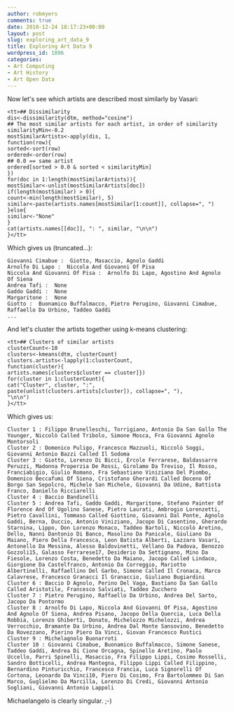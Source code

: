 ```yaml
---
author: robmyers
comments: true
date: 2010-12-24 18:17:23+00:00
layout: post
slug: exploring_art_data_9
title: Exploring Art Data 9
wordpress_id: 1896
categories:
- Art Computing
- Art History
- Art Open Data
---
```


Now let's see which artists are described most similarly by Vasari:  
  


    
    <tt>## Dissimilarity
    dis<-dissimilarity(dtm, method="cosine")
    ## The most similar artists for each artist, in order of similarity
    similarityMin<-0.2
    mostSimilarArtists<-apply(dis, 1,
    function(row){
    sorted<-sort(row)
    ordered<-order(row)
    ## 0.0 == same artist
    ordered[sorted > 0.0 & sorted < similarityMin]
    })
    for(doc in 1:length(mostSimilarArtists)){
    mostSimilar<-unlist(mostSimilarArtists[doc])
    if(length(mostSimilar) > 0){
    count<-min(length(mostSimilar), 5)
    similar<-paste(artists.names[mostSimilar[1:count]], collapse=", ")
    }else{
    similar<-"None"
    }
    cat(artists.names[[doc]], ": ", similar, "\n\n")
    }</tt>

Which gives us (truncated...):  
  


    
    Giovanni Cimabue :  Giotto, Masaccio, Agnolo Gaddi
    Arnolfo Di Lapo :  Niccola And Giovanni Of Pisa
    Niccola And Giovanni Of Pisa :  Arnolfo Di Lapo, Agostino And Agnolo Of Siena
    Andrea Tafi :  None
    Gaddo Gaddi :  None
    Margaritone :  None
    Giotto :  Buonamico Buffalmacco, Pietro Perugino, Giovanni Cimabue, Raffaello Da Urbino, Taddeo Gaddi
    ...

  
And let's cluster the artists together using k-means clustering:  
  


    
    <tt>## Clusters of similar artists
    clusterCount<-10
    clusters<-kmeans(dtm, clusterCount)
    clusters.artists<-lapply(1:clusterCount,
    function(cluster){
    artists.names[clusters$cluster == cluster]})
    for(cluster in 1:clusterCount){
    cat("Cluster", cluster, ":",
    paste(unlist(clusters.artists[cluster]), collapse=", "),
    "\n\n")
    }</tt>

Which gives us:  
  


    
    Cluster 1 : Filippo Brunelleschi, Torrigiano, Antonio Da San Gallo The Younger, Niccolò Called Tribolo, Simone Mosca, Fra Giovanni Agnolo Montorsoli
    Cluster 2 : Domenico Puligo, Francesco Mazzuoli, Niccolò Soggi, Giovanni Antonio Bazzi Called Il Sodoma
    Cluster 3 : Giotto, Lorenzo Di Bicci, Ercole Ferrarese, Baldassarre Peruzzi, Madonna Properzia De Rossi, Girolamo Da Treviso, Il Rosso, Franciabigio, Giulio Romano, Fra Sebastiano Viniziano Del Piombo, Domenico Beccafumi Of Siena, Cristofano Gherardi Called Doceno Of Borgo San Sepolcro, Michele San Michele, Giovanni Da Udine, Battista Franco, Daniello Ricciarelli
    Cluster 4 : Baccio Bandinelli
    Cluster 5 : Andrea Tafi, Gaddo Gaddi, Margaritone, Stefano Painter Of Florence And Of Ugolino Sanese, Pietro Laurati, Ambrogio Lorenzetti, Pietro Cavallini, Tommaso Called Giottino, Giovanni Dal Ponte, Agnolo Gaddi, Berna, Duccio, Antonio Viniziano, Jacopo Di Casentino, Gherardo Starnina, Lippo, Don Lorenzo Monaco, Taddeo Bartoli, Niccolò Aretino, Dello, Nanni Dantonio Di Banco, Masolino Da Panicale, Giuliano Da Maiano, Piero Della Francesca, Leon Batista Alberti, Lazzaro Vasari, Antonello Da Messina, Alesso Baldovinetti, Vellano Da Padova, Benozzo Gozzoli15, Galasso Ferrarese17, Desiderio Da Settignano, Mino Da Fiesole, Lorenzo Costa, Benedetto Da Maiano, Jacopo Called Lindaco, Giorgione Da Castelfranco, Antonio Da Correggio, Mariotto Albertinelli, Raffaellino Del Garbo, Simone Called Il Cronaca, Marco Calavrese, Francesco Granacci Il Granaccio, Giuliano Bugiardini
    Cluster 6 : Baccio D Agnolo, Perino Del Vaga, Bastiano Da San Gallo Called Aristotile, Francesco Salviati, Taddeo Zucchero
    Cluster 7 : Pietro Perugino, Raffaello Da Urbino, Andrea Del Sarto, Jacopo Da Pontormo
    Cluster 8 : Arnolfo Di Lapo, Niccola And Giovanni Of Pisa, Agostino And Agnolo Of Siena, Andrea Pisano, Jacopo Della Quercia, Luca Della Robbia, Lorenzo Ghiberti, Donato, Michelozzo Michelozzi, Andrea Verrocchio, Bramante Da Urbino, Andrea Dal Monte Sansovino, Benedetto Da Rovezzano, Pierino Piero Da Vinci, Giovan Francesco Rustici
    Cluster 9 : Michelagnolo Buonarroti
    Cluster 10 : Giovanni Cimabue, Buonamico Buffalmacco, Simone Sanese, Taddeo Gaddi, Andrea Di Cione Orcagna, Spinello Aretino, Paolo Uccello, Parri Spinelli, Masaccio, Fra Filippo Lippi, Cosimo Rosselli, Sandro Botticelli, Andrea Mantegna, Filippo Lippi Called Filippino, Bernardino Pinturicchio, Francesco Francia, Luca Signorelli Of Cortona, Leonardo Da Vinci10, Piero Di Cosimo, Fra Bartolommeo Di San Marco, Guglielmo Da Marcilla, Lorenzo Di Credi, Giovanni Antonio Sogliani, Giovanni Antonio Lappoli

  
Michaelangelo is clearly singular. ;-)  


